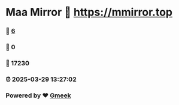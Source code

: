 # Maa Mirror :link: https://mmirror.top 
### :page_facing_up: [6](https://mmirror.top/tag.html) 
### :speech_balloon: 0 
### :hibiscus: 17230 
### :alarm_clock: 2025-03-29 13:27:02 
### Powered by :heart: [Gmeek](https://github.com/Meekdai/Gmeek)

